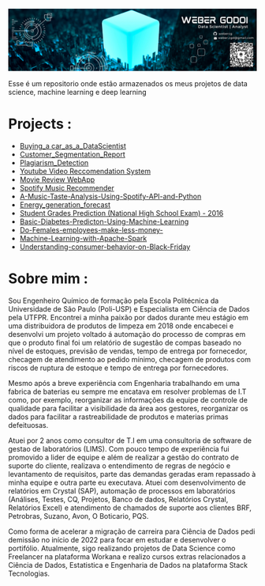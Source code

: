 
![](image/WeberLogo.png)

Esse é um repositorio onde estão armazenados os meus projetos de data science, machine learning e deep learning

# Projects :

 - [Buying_a car_as_a_DataScientist](https://github.com/jmcabreira/Data-Science-Projects/tree/master/Buying_acar_as_a_DataScientist)
 - [Customer_Segmentation_Report](https://github.com/jmcabreira/Data-Science-Projects/tree/master/Customer_Segmentation_Report)
 - [Plagiarism_Detection](https://github.com/jmcabreira/Data-Science-Projects/tree/master/Project_Plagiarism_Detection)
 - [Youtube Video Reccomendation System](https://github.com/jmcabreira/Data-Science-Projects/blob/master/Youtube_Video_Recommendation_System/README.md)
 - [Movie Review WebApp](https://github.com/jmcabreira/Data-Science-Projects/tree/master/Movie%20Review%20Web%20App)
 - [Spotify Music Recommender](https://github.com/jmcabreira/Data-Science-Projects/tree/master/Spotify_music_recommender)
 - [A-Music-Taste-Analysis-Using-Spotify-API-and-Python](https://github.com/jmcabreira/Data-Science-Projects/blob/master/A-Music-Taste-Analysis-Using-Spotify-API-and-Python./Playlist_analysis_%20.ipynb)
 - [Energy_generation_forecast](https://github.com/jmcabreira/Data-Science-Projects/tree/master/Energy_generation_forecast)
 -  [Student Grades Prediction (National High School Exam) - 2016](https://github.com/jmcabreira/Data-Science-Projects/tree/master/Student_grade_prediction_ENEM)
 - [Basic-Diabetes-Predicton-Using-Machine-Learning](https://github.com/jmcabreira/Data-Science-Projects/tree/master/Basic-Diabetes-Predicton-Using-Machine-Learning)
 - [Do-Females-employees-make-less-money-](https://github.com/jmcabreira/Data-Science-Projects/blob/master/Do-Females-employees-make-less-money-/Survey_Salary2.ipynb)
 - [Machine-Learning-with-Apache-Spark](https://github.com/jmcabreira/Data-Science-Projects/tree/master/Pyspark)
 - [Understanding-consumer-behavior-on-Black-Friday](https://github.com/jmcabreira/Data-Science-Projects/blob/master/Understanding-consumer-behavior-on-Black-Friday/Black_Friday.ipynb)
 
 # Sobre mim :
 
 Sou Engenheiro Químico de formação pela Escola Politécnica da Universidade de São Paulo (Poli-USP) e Especialista em Ciência de Dados pela UTFPR. Encontrei a minha paixão por dados durante meu estágio em uma distribuidora de produtos de limpeza em 2018 onde encabecei e desenvolvi um projeto voltado á automação do processo de compras em que o produto final foi um relatório de sugestão de compas baseado no nível de estoques, previsão de vendas, tempo de entrega por fornecedor, checagem de atendimento ao pedido mínimo, checagem de produtos com riscos de ruptura de estoque e tempo de entrega por fornecedores. 
 
Mesmo após a breve experiência com Engenharia trabalhando em uma fabrica de baterias eu sempre me encatava em resolver problemas de I.T como, por exemplo, reorganizar as informações da equipe de controle de qualidade para facilitar a visibilidade da área aos gestores, reorganizar os dados para facilitar a rastreabilidade de produtos e materias primas defeituosas.

Atuei por 2 anos como consultor de T.I em uma consultoria de software de gestao de laboratórios (LIMS). Com pouco tempo de experiência fui promovido a lider de equipe e além de realizar a gestão do contrato de suporte do cliente, realizava o entendimento de regras de negócio e levantamento de requisitos, parte das demandas geradas eram repassado à minha equipe e outra parte eu executava. Atuei com desenvolvimento de relatórios em Crystal (SAP), automação de processos em laboratórios (Análises, Testes, CQ, Projetos, Banco de dados, Relatórios Crystal, Relatórios Excel) e atendimento de chamados de suporte aos clientes BRF, Petrobras, Suzano, Avon, O Boticario, PQS.

Como forma de acelerar a migração de carreira para Ciência de Dados pedi demissão no início de 2022 para focar em estudar e desenvolver o portifólio. Atualmente, sigo realizando projetos de Data Science como Freelancer na plataforma Workana e realizo cursos extras relacionados a Ciência de Dados, Estatistica e Engenharia de Dados na plataforma Stack Tecnologias.
 
